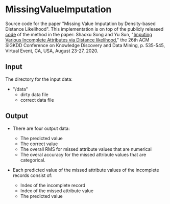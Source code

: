 # MissingValueImputation
Source code for the paper "Missing Value Imputation by Density-based Distance Likelihood". This implementation is on top of the publicly released [code](https://github.com/DLMImputation/DLM) of the method in the paper: Shaoxu Song and Yu Sun, "[Imputing Various Incomplete Attributes via Distance likelihood](https://dl.acm.org/doi/10.1145/3394486.3403096)," the 26th ACM SIGKDD Conference on Knowledge Discovery and Data Mining, p. 535-545, Virtual Event, CA, USA, August 23-27, 2020.



## Input
The directory for the input data:
* "/data"
  * dirty data file
  * correct data file


## Output
* There are four output data:
  * The predicted value
  * The correct value
  * The overall RMS for missed attribute values that are numerical
  * The overal accuracy for the missed attribute values that are categorical.

* Each predicted value of the missed attribute values of the incomplete records consist of:
  * Index of the incomplete record
  * Index of the missed attribute value
  * The predicted value
